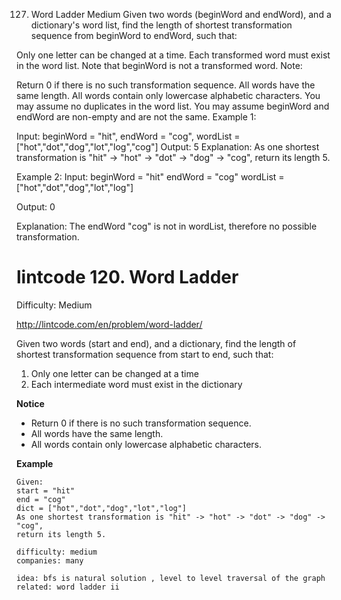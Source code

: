 127. Word Ladder
Medium
Given two words (beginWord and endWord), and a dictionary's word list, find the length of shortest transformation sequence from beginWord to endWord, such that:

Only one letter can be changed at a time.
Each transformed word must exist in the word list. Note that beginWord is not a transformed word.
Note:

Return 0 if there is no such transformation sequence.
All words have the same length.
All words contain only lowercase alphabetic characters.
You may assume no duplicates in the word list.
You may assume beginWord and endWord are non-empty and are not the same.
Example 1:

Input:
beginWord = "hit",
endWord = "cog",
wordList = ["hot","dot","dog","lot","log","cog"]
Output: 5
Explanation: As one shortest transformation is "hit" -> "hot" -> "dot" -> "dog" -> "cog",
return its length 5.

Example 2:
Input:
beginWord = "hit"
endWord = "cog"
wordList = ["hot","dot","dog","lot","log"]

Output: 0

Explanation: The endWord "cog" is not in wordList, therefore no possible transformation.

# lintcode 120. Word Ladder

Difficulty: Medium

http://lintcode.com/en/problem/word-ladder/

Given two words (start and end), and a dictionary, find the length of shortest transformation sequence from start to end, such that:

1. Only one letter can be changed at a time
2. Each intermediate word must exist in the dictionary

**Notice**  
* Return 0 if there is no such transformation sequence.
* All words have the same length.
* All words contain only lowercase alphabetic characters.

**Example**  
```
Given:
start = "hit"
end = "cog"
dict = ["hot","dot","dog","lot","log"]
As one shortest transformation is "hit" -> "hot" -> "dot" -> "dog" -> "cog",
return its length 5.

difficulty: medium
companies: many

idea: bfs is natural solution , level to level traversal of the graph
related: word ladder ii
```
